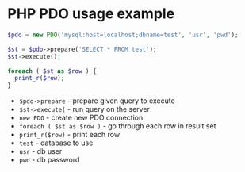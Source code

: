 # PHP PDO usage example

```php
$pdo = new PDO('mysql:host=localhost;dbname=test', 'usr', 'pwd');

$st = $pdo->prepare('SELECT * FROM test');
$st->execute();

foreach ( $st as $row ) {
  print_r($row);
}
```

- `$pdo->prepare` - prepare given query to execute
- `$st->execute(` - run query on the server
- `new PDO` - create new PDO connection
- `foreach ( $st as $row )` - go through each row in result set
- `print_r($row)` - print each row
- `test` - database to use
- `usr` - db user
- `pwd` - db password


